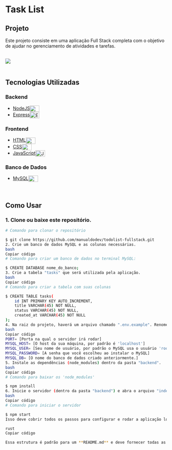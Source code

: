 # Task List

## Projeto

Este projeto consiste em uma aplicação Full Stack completa com o objetivo de ajudar no gerenciamento de atividades e tarefas.

<br>
<img align="center" src="backend/src/assets/img/1.jpeg" />
<br><br>

## Tecnologias Utilizadas

### Backend

- [NodeJS](https://nodejs.org/en/)<img align="center" alt="NodeJS" height="20" width="30" src="https://cdn.jsdelivr.net/gh/devicons/devicon/icons/nodejs/nodejs-original.svg">
- [Express](https://expressjs.com/)<img align="center" alt="Express" height="20" width="30" src="https://cdn.jsdelivr.net/gh/devicons/devicon/icons/express/express-original.svg">

### Frontend

- [HTML](https://www.w3schools.com/html/)<img align="center" alt="HTML" height="20" width="30" src="https://cdn.jsdelivr.net/gh/devicons/devicon/icons/html5/html5-original.svg">
- [CSS](https://www.w3schools.com/css/)<img align="center" alt="CSS" height="20" width="30" src="https://cdn.jsdelivr.net/gh/devicons/devicon/icons/css3/css3-original.svg">
- [JavaScript](https://www.javascript.com/)<img align="center" alt="JavaScript" height="20" width="30" src="https://cdn.jsdelivr.net/gh/devicons/devicon/icons/javascript/javascript-original.svg">

### Banco de Dados

- [MySQL](https://www.mysql.com/)<img align="center" alt="MySQL" height="20" width="30" src="https://cdn.jsdelivr.net/gh/devicons/devicon/icons/mysql/mysql-original.svg">

<br>

## Como Usar

### 1. Clone ou baixe este repositório.

```bash
# Comando para clonar o repositório

$ git clone https://github.com/manualdodev/todolist-fullstack.git
2. Crie um banco de dados MySQL e as colunas necessárias.
bash
Copiar código
# Comando para criar um banco de dados no terminal MySQL:

$ CREATE DATABASE nome_do_banco;
3. Crie a tabela "tasks" que será utilizada pela aplicação.
bash
Copiar código
# Comando para criar a tabela com suas colunas

$ CREATE TABLE tasks(
    id INT PRIMARY KEY AUTO_INCREMENT,
    title VARCHAR(45) NOT NULL,
    status VARCHAR(45) NOT NULL,
    created_at VARCHAR(45) NOT NULL
);
4. Na raiz do projeto, haverá um arquivo chamado ".env.example". Renomeie-o para ".env" e preencha os campos com os dados do seu banco de dados.
bash
Copiar código
PORT= [Porta na qual o servidor irá rodar]
MYSQL_HOST= [O host da sua máquina, por padrão é 'localhost']
MYSQL_USER= [Seu nome de usuário, por padrão o MySQL usa o usuário 'root']
MYSQL_PASSWORD= [A senha que você escolheu ao instalar o MySQL]
MYSQL_DB= [O nome do banco de dados criado anteriormente.]
5. Instale as dependências (node_modules) dentro da pasta "backend".
bash
Copiar código
# Comando para baixar os 'node_modules'

$ npm install
6. Inicie o servidor (dentro da pasta "backend") e abra o arquivo "index.html".
bash
Copiar código
# Comando para iniciar o servidor

$ npm start
Isso deve cobrir todos os passos para configurar e rodar a aplicação localmente. Se tiver alguma dúvida ou encontrar problemas, sinta-se à vontade para abrir uma issue no repositório!

rust
Copiar código

Essa estrutura é padrão para um **README.md** e deve fornecer todas as instruções necessárias para quem for rodar o projeto.
